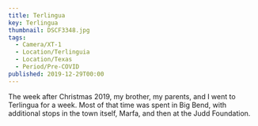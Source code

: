 ```yaml
---
title: Terlingua
key: Terlingua
thumbnail: DSCF3348.jpg
tags:
  - Camera/XT-1
  - Location/Terlinguia
  - Location/Texas
  - Period/Pre-COVID
published: 2019-12-29T00:00
---
```

The week after Christmas 2019, my brother, my parents, and I went to Terlingua for a week. Most of that time was spent in Big Bend, with additional stops in the town itself, Marfa, and then at the Judd Foundation.
